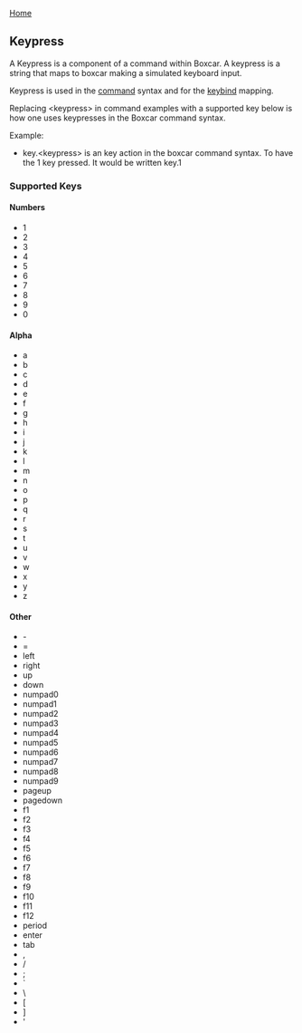 [Home](home)

## Keypress

A Keypress is a component of a command within Boxcar. A keypress is a string that maps to boxcar making a simulated keyboard input.

Keypress is used in the [command](commands) syntax and for the [keybind](keybind) mapping.

Replacing \<keypress> in command examples with a supported key below is how one uses keypresses in the Boxcar command syntax.

Example: 
- key.\<keypress> is an key action in the boxcar command syntax. To have the 1 key pressed. It would be written key.1


### Supported Keys 

#### Numbers 
- 1
- 2
- 3
- 4
- 5
- 6 
- 7 
- 8
- 9 
- 0

#### Alpha
- a
- b
- c
- d
- e
- f
- g
- h
- i
- j
- k 
- l
- m
- n
- o
- p
- q
- r
- s
- t
- u
- v
- w
- x
- y
- z

#### Other
- \-
- =
- left
- right
- up
- down
- numpad0
- numpad1
- numpad2
- numpad3
- numpad4
- numpad5
- numpad6
- numpad7
- numpad8
- numpad9
- pageup
- pagedown
- f1
- f2
- f3
- f4
- f5
- f6
- f7
- f8
- f9
- f10
- f11
- f12
- period
- enter
- tab
- ,
- /
- ;
- `
- \\
- \[
- \] 
- \'